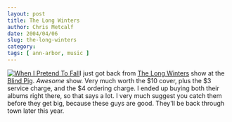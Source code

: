 ```yaml
---
layout: post
title: The Long Winters
author: Chris Metcalf
date: 2004/04/06
slug: the-long-winters
category: 
tags: [ ann-arbor, music ]
---
```


<a href="http://www.thelongwinters.com"><img class="wrapped" src="/uploads//wiptf_cover.jpg" alt="When I Pretend To Fall" /><a />I just got back from <a href="http://www.thelongwinters.com/index.php">The Long Winters</a> show at the <a href="http://www.blindpigmusic.com/">Blind Pig</a>.
<em>Awesome</em> show. Very much worth the $10 cover, plus the $3 service charge, and the $4 ordering charge. I ended up buying both their albums right there, so that says a lot.
I very much suggest you catch them before they get big, because these guys are good. They'll be back through town later this year.</a></a>
